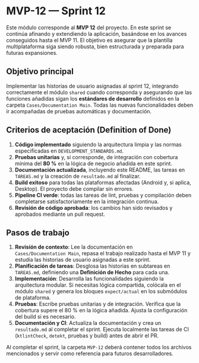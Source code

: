 # MVP-12 — Sprint 12

Este módulo corresponde al **MVP 12** del proyecto.  En este sprint se
continúa afinando y extendiendo la aplicación, basándose en los avances
conseguidos hasta el MVP 11.  El objetivo es asegurar que la plantilla
multiplataforma siga siendo robusta, bien estructurada y preparada para
futuras expansiones.

## Objetivo principal

Implementar las historias de usuario asignadas al sprint 12, integrando
correctamente el módulo `shared` cuando corresponda y asegurando que las
funciones añadidas sigan los **estándares de desarrollo** definidos en la
carpeta `Cases/Documentation Main`.  Todas las nuevas funcionalidades deben
ir acompañadas de pruebas automáticas y documentación.

## Criterios de aceptación (Definition of Done)

1. **Código implementado** siguiendo la arquitectura limpia y las normas
   especificadas en `DEVELOPMENT_STANDARDS.md`.
2. **Pruebas unitarias** y, si corresponde, de integración con cobertura
   mínima del **80 %** en la lógica de negocio añadida en este sprint.
3. **Documentación actualizada**, incluyendo este README, las tareas en
   `TAREAS.md` y la creación de `resultado.md` al finalizar.
4. **Build exitoso** para todas las plataformas afectadas (Android y, si
   aplica, Desktop).  El proyecto debe compilar sin errores.
5. **Pipeline CI verde**: todas las tareas de lint, pruebas y compilación
   deben completarse satisfactoriamente en la integración continua.
6. **Revisión de código aprobada**: los cambios han sido revisados y
   aprobados mediante un pull request.

## Pasos de trabajo

1. **Revisión de contexto**: Lee la documentación en
   `Cases/Documentation Main`, repasa el trabajo realizado hasta el MVP 11
   y estudia las historias de usuario asignadas a este sprint.
2. **Planificación de tareas**: Desglosa las historias en subtareas en
   `TAREAS.md`, definiendo una **Definición de Hecho** para cada una.
3. **Implementación**: Desarrolla las funcionalidades siguiendo la
   arquitectura modular.  Si necesitas lógica compartida,
   colócala en el módulo `shared` y genera los bloques `expect/actual` en los
   submódulos de plataforma.
4. **Pruebas**: Escribe pruebas unitarias y de integración.  Verifica que la
   cobertura supere el 80 % en la lógica añadida.  Ajusta la configuración
   del build si es necesario.
5. **Documentación y CI**: Actualiza la documentación y crea un
   `resultado.md` al completar el sprint.  Ejecuta localmente las tareas de
   CI (`ktlintCheck`, `detekt`, pruebas y build) antes de abrir el PR.

Al completar el sprint, la carpeta `MVP-12` deberá contener todos los
archivos mencionados y servir como referencia para futuros desarrolladores.